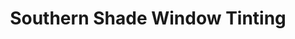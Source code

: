 ---
title: "Southern Shade Window Tinting"
url: /sebring/southern-shade-window-tinting/
shop: shop
---